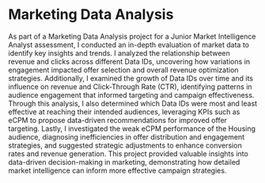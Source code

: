 # Marketing Data Analysis

As part of a Marketing Data Analysis project for a Junior Market Intelligence Analyst assessment, I conducted an in-depth evaluation of market data to identify key insights and trends. I analyzed the relationship between revenue and clicks across different Data IDs, uncovering how variations in engagement impacted offer selection and overall revenue optimization strategies. Additionally, I examined the growth of Data IDs over time and its influence on revenue and Click-Through Rate (CTR), identifying patterns in audience engagement that informed targeting and campaign effectiveness. Through this analysis, I also determined which Data IDs were most and least effective at reaching their intended audiences, leveraging KPIs such as eCPM to propose data-driven recommendations for improved offer targeting. Lastly, I investigated the weak eCPM performance of the Housing audience, diagnosing inefficiencies in offer distribution and engagement strategies, and suggested strategic adjustments to enhance conversion rates and revenue generation. This project provided valuable insights into data-driven decision-making in marketing, demonstrating how detailed market intelligence can inform more effective campaign strategies.
